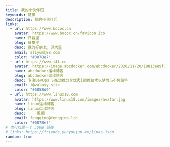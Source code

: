```yaml
---
title: 我的小伙伴们
keywords: 链接
description: 我的小伙伴们
links:
  - url: https://www.bococ.cn
    avatar: https://www.bococ.cn/favicon.ico
    name: 日暮里
    blog: 日墓里
    desc: 我的好朋友，派大星
    email: aliyum@88.com
    color: "#0078e7"
  - url: https://www.i4t.cn
    avatar: https://image.abcdocker.com/abcdocker/2020/11/20/18813ee9f7f96/18813ee9f7f96.png
    name: abcdocker运维博客
    blog: abcdocker运维博客
    desc: 专注DevOps SRE运维分享优秀i运维技术以梦为马不负韶华
    email: i@valaxy.site
    color: "#6058d9"
  - url: https://www.linux18.com
    avatar: https://www.linux18.com/images/avatar.jpg
    name: linux运维博客
    blog: linux运维博客
    desc:     風傾
    email: fengqing@fengqing.ltd
    color: "#0078e7"
# 也可以是一个 JSON 链接
# links: https://friends.yunyoujun.cn/links.json
random: true
---
```


<YunLinks :links="frontmatter.links" :random="frontmatter.random" />
